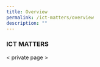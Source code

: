 ```yaml
---
title: Overview
permalink: /ict-matters/overview
description: ""
---
```



### ICT MATTERS

< private page >